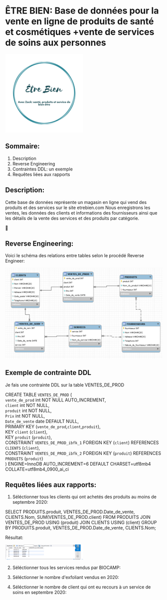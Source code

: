 # ÊTRE BIEN: Base de données pour la vente en ligne de produits de santé et cosmétiques +vente de services de soins aux personnes

<img src="https://github.com/CollegeBoreal/INF1006-202-20A-01/blob/master/3.DDL-DCL/300115140/images/Eblogo.png" width="250">

## Sommaire:

  1. Description
  2. Reverse Engineering
  3. Contraintes DDL: un exemple
  4. Requêtes liées aux rapports


## Description:

Cette base de données représente un magasin en ligne qui vend des produits et des services sur le site etrebien.com 
Nous enregistrons les ventes, les données des clients et informations des fournisseurs ainsi que les détails de la vente des services et des produits par catégorie.


:whale:

## Reverse Engineering:

Voici le schéma des relations entre tables selon le procédé Reverse Engineer:



![image](images/eng17.PNG) 

## Exemple de contrainte DDL

Je fais une contrainte DDL sur la table VENTES_DE_PROD

CREATE TABLE `VENTES_DE_PROD` (  
  `vente_de_prod` int NOT NULL AUTO_INCREMENT,  
  `client` int NOT NULL,  
  `produit` int NOT NULL,  
  `Prix` int NOT NULL,  
  `Date_de_vente` date DEFAULT NULL,  
  PRIMARY KEY (`vente_de_prod`,`client`,`produit`),   
  KEY `client` (`client`),  
  KEY `produit` (`produit`),   
  CONSTRAINT `VENTES_DE_PROD_ibfk_1` FOREIGN KEY (`client`) REFERENCES `CLIENTS` (`client`),  
  CONSTRAINT `VENTES_DE_PROD_ibfk_2` FOREIGN KEY (`produit`) REFERENCES `PRODUITS` (`produit`)   
) ENGINE=InnoDB AUTO_INCREMENT=6 DEFAULT CHARSET=utf8mb4 COLLATE=utf8mb4_0900_ai_ci  


## Requêtes liées aux rapports:

1. Séléctionner tous les clients qui ont achetés des produits au moins de septembre 2020:

SELECT PRODUITS.produit, VENTES_DE_PROD.Date_de_vente, CLIENTS.Nom, SUM(VENTES_DE_PROD.client) FROM PRODUITS
JOIN VENTES_DE_PROD USING (produit)
JOIN CLIENTS USING (client)
GROUP BY PRODUITS.produit, VENTES_DE_PROD.Date_de_vente, CLIENTS.Nom;

Résultat:

<img src="https://github.com/CollegeBoreal/INF1006-202-20A-01/blob/master/3.DDL-DCL/300115140/images/req1.PNG" width="250">


2. Séléctionner tous les services rendus par BIOCAMP:



3. Séléctionner le nombre d'exfoliant vendus en 2020:



4. Séléctionner le nombre de client qui ont eu recours à un service de soins en septembre 2020:








